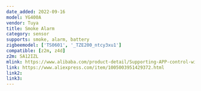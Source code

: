 ```yaml
---
date_added: 2022-09-16
model: YG400A
vendor: Tuya
title: Smoke Alarm
category: sensor
supports: smoke, alarm, battery
zigbeemodel: ['TS0601', '_TZE200_ntcy3xu1']
compatible: [z2m, z4d]
z2m: SA12IZL
mlink: https://www.alibaba.com/product-detail/Supporting-APP-control-wireless-wifi-zigbee_1600240083824.html
link: https://www.aliexpress.com/item/1005003951429372.html
link2: 
link3: 
---
```

